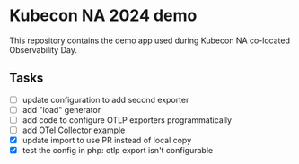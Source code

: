 # Kubecon NA 2024 demo

This repository contains the demo app used during Kubecon NA co-located
Observability Day.

## Tasks

- [ ] update configuration to add second exporter
- [ ] add "load" generator
- [ ] add code to configure OTLP exporters programmatically
- [ ] add OTel Collector example
- [x] update import to use PR instead of local copy
- [x] test the config in php: otlp export isn't configurable
